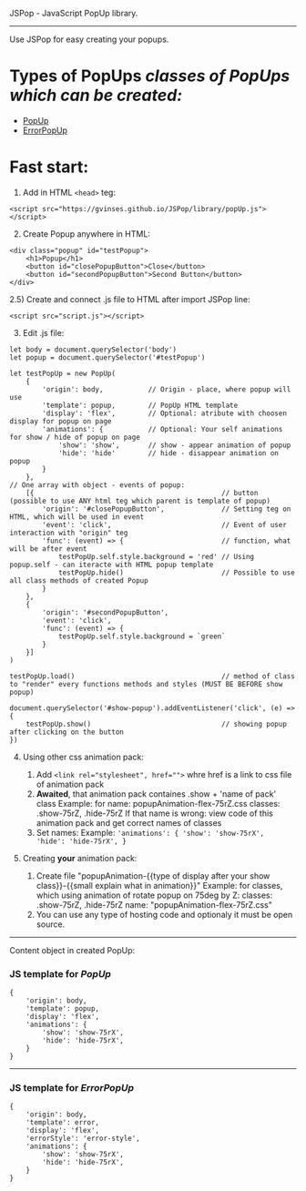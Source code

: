 JSPop - JavaScript PopUp library.
<hr>
<p>
    Use JSPop for easy creating your popups. 
</p>

<h1>Types of PopUps <i>classes of PopUps which can be created:</i></h1> 
<ul>
    <li><a href='#templatePopup'>PopUp</a></li>
    <li><a href='#errorPopup'>ErrorPopUp</a></li>
</ul>

<h1>Fast start:</h1>

1) Add in HTML `<head>` teg:
```
<script src="https://gvinses.github.io/JSPop/library/popUp.js"></script>
```

2) Create Popup anywhere in HTML:
```
<div class="popup" id="testPopup">
    <h1>Popup</h1>
    <button id="closePopupButton">Close</button>
    <button id="secondPopupButton">Second Button</button>
</div>
``` 
2.5) Create and connect .js file to HTML after import JSPop line:
```
<script src="script.js"></script>
```

3) Edit .js file:
```
let body = document.querySelector('body')        
let popup = document.querySelector('#testPopup')

let testPopUp = new PopUp(
    {
        'origin': body,           // Origin - place, where popup will use
        'template': popup,        // PopUp HTML template
        'display': 'flex',        // Optional: atribute with choosen display for popup on page  
        'animations': {           // Optional: Your self animations for show / hide of popup on page 
            'show': 'show',       // show - appear animation of popup
            'hide': 'hide'        // hide - disappear animation on popup
        }
    },
// One array with object - events of popup:
    [{                                              // button (possible to use ANY html teg which parent is template of popup)
        'origin': '#closePopupButton',              // Setting teg on HTML, which will be used in event 
        'event': 'click',                           // Event of user interaction with "origin" teg 
        'func': (event) => {                        // function, what will be after event
            testPopUp.self.style.background = 'red' // Using popup.self - can iteracte with HTML popup template
            testPopUp.hide()                        // Possible to use all class methods of created Popup
        }
    },
    {                                               
        'origin': '#secondPopupButton',              
        'event': 'click',
        'func': (event) => {
            testPopUp.self.style.background = `green`
        }
    }]
)

testPopUp.load()                                    // method of class to "render" every functions methods and styles (MUST BE BEFORE show popup)

document.querySelector('#show-popup').addEventListener('click', (e) => {
    testPopUp.show()                                // showing popup after clicking on the button
})
```

4) Using other css animation pack:

    1) Add `<link rel="stylesheet", href="">` whre href is a link to css file of animation pack
    2) <b>Awaited</b>, that animation pack containes .show + 'name of pack' class
        Example:
            for name: popupAnimation-flex-75rZ.css
            classes: .show-75rZ, .hide-75rZ
        If that name is wrong: view code of this animation pack and get correct names of classes
    3) Set names:
        Example:
           ```
           'animations': {
               'show': 'show-75rX',
               'hide': 'hide-75rX',
            }
           ```
5) Creating <b>your</b> animation pack:
    1) Create file "popupAnimation-{{type of display after your show class}}-{{small explain what in animation}}"
        Example:
            for classes, which using animation of rotate popup on 75deg by Z:
                classes: .show-75rZ, .hide-75rZ
                name: "popupAnimation-flex-75rZ.css"
    2) You can use any type of hosting code and optionaly it must be open source.


<hr>

Content object in created PopUp:

<h3 id='templatePopup'>JS template for <i>PopUp</i></h3>

```
{
    'origin': body,
    'template': popup,
    'display': 'flex',
    'animations': {
        'show': 'show-75rX',
        'hide': 'hide-75rX',
    }
}
```

<hr>

<h3 id='errorPopup'>JS template for <i>ErrorPopUp</i></h3>

```
{
    'origin': body,
    'template': error,
    'display': 'flex',
    'errorStyle': 'error-style',
    'animations': {
        'show': 'show-75rX',
        'hide': 'hide-75rX',
    }
}
```
